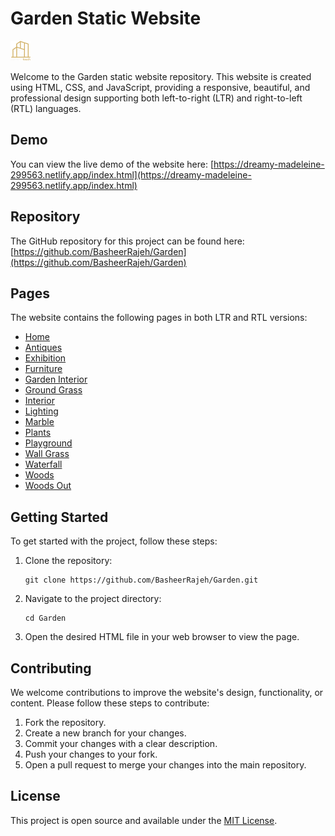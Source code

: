 # Garden Static Website

![Garden Icon](https://github.com/BasheerRajeh/Garden/blob/main/images/icon.png)

Welcome to the Garden static website repository. This website is created using HTML, CSS, and JavaScript, providing a responsive, beautiful, and professional design supporting both left-to-right (LTR) and right-to-left (RTL) languages.

## Demo

You can view the live demo of the website here: [https://dreamy-madeleine-299563.netlify.app/index.html](https://dreamy-madeleine-299563.netlify.app/index.html)

## Repository

The GitHub repository for this project can be found here: [https://github.com/BasheerRajeh/Garden](https://github.com/BasheerRajeh/Garden)

## Pages

The website contains the following pages in both LTR and RTL versions:

- [Home](index.html)
- [Antiques](antiques.html)
- [Exhibition](exhibition.html)
- [Furniture](furniture.html)
- [Garden Interior](garden_in.html)
- [Ground Grass](ground_grass.html)
- [Interior](interior.html)
- [Lighting](lighting.html)
- [Marble](marble.html)
- [Plants](plants.html)
- [Playground](playground.html)
- [Wall Grass](wallgrass.html)
- [Waterfall](waterfall.html)
- [Woods](woods.html)
- [Woods Out](woods_out.html)

## Getting Started

To get started with the project, follow these steps:

1. Clone the repository:

   ```
   git clone https://github.com/BasheerRajeh/Garden.git
   ```

2. Navigate to the project directory:

   ```
   cd Garden
   ```

3. Open the desired HTML file in your web browser to view the page.

## Contributing

We welcome contributions to improve the website's design, functionality, or content. Please follow these steps to contribute:

1. Fork the repository.
2. Create a new branch for your changes.
3. Commit your changes with a clear description.
4. Push your changes to your fork.
5. Open a pull request to merge your changes into the main repository.

## License

This project is open source and available under the [MIT License](LICENSE).
